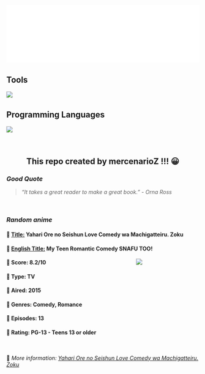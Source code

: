 
<img src="svg/nai.svg" />

<p>
  <h2>Tools</h2>
  <a href="https://skillicons.dev">
    <img src="https://skillicons.dev/icons?i=git,bash,vim,ubuntu,tensorflow,pytorch,docker,raspberrypi" />
  </a>

  <br />

  <h2>Programming Languages</h2>

  <a href="https://skillicons.dev">
    <img src="https://skillicons.dev/icons?i=python,c,cpp" />
  </a>
</p>

<br />

<h2 align="center">This repo created by mercenarioZ !!! 😀</h2>
<h3><i>Good Quote</i></h3>

<blockquote>
<i>
“It takes a great reader to make a great book.” - Orna Ross
</i>
</blockquote>

<br />

<h3><i>Random anime</i></h3>

<h4>
  <strong>🥭 <u>Title:</u></strong> Yahari Ore no Seishun Love Comedy wa Machigatteiru. Zoku
</h4>

<h4>🌿 <u>English Title:</u> My Teen Romantic Comedy SNAFU TOO!</h4>

<img align="right" width="165" src=https://cdn.myanimelist.net/images/anime/11/75376.jpg />

<h4>🌱 Score: 8.2/10</h4>

<h4>🌲 Type: TV</h4>

<h4>🌴 Aired: 2015</h4>

<h4>🌵 Genres: Comedy, Romance</h4>

<h4>🥑 Episodes: 13</h4>

<h4>🍏 Rating: PG-13 - Teens 13 or older</h4>

<br />

🍂 *More information: [Yahari Ore no Seishun Love Comedy wa Machigatteiru. Zoku](https://myanimelist.net/anime/23847/Yahari_Ore_no_Seishun_Love_Comedy_wa_Machigatteiru_Zoku)*
    